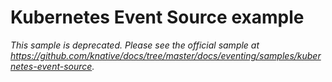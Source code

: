 # Kubernetes Event Source example

_This sample is deprecated. Please see the official sample at
https://github.com/knative/docs/tree/master/docs/eventing/samples/kubernetes-event-source._